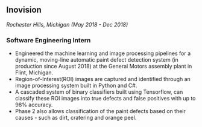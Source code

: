## Inovision

_Rochester Hills, Michigan (May 2018 - Dec 2018)_

### Software Engineering Intern

- Engineered the machine learning and image processing pipelines for a dynamic, moving-line automatic paint defect detection system (in production since August 2018) at the General Motors assembly plant in Flint, Michigan.
- Region-of-Interest(ROI) images are captured and identified through an image processing system built in Python and C#.
- A cascaded system of binary classifiers built using Tensorflow, can classify these ROI images into true defects and false positives with up to 98% accuracy.
- Phase 2 also allows classification of the paint defects based on their causes - such as dirt, cratering and orange peel.
